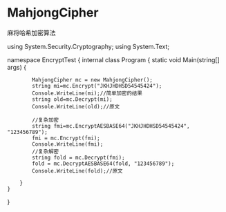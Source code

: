 # MahjongCipher
麻将哈希加密算法




using System.Security.Cryptography;
using System.Text;

namespace EncryptTest
{
    internal class Program
    {
        static void Main(string[] args)
        {

            MahjongCipher mc = new MahjongCipher();
            string mi=mc.Encrypt("JKHJHDHSD54545424");
            Console.WriteLine(mi);//简单加密的结果
            string old=mc.Decrypt(mi);
            Console.WriteLine(old);//原文

            //复杂加密
            string fmi=mc.EncryptAESBASE64("JKHJHDHSD54545424", "123456789");
            fmi = mc.Encrypt(fmi);
            Console.WriteLine(fmi);
            //复杂解密
            string fold = mc.Decrypt(fmi);
            fold = mc.DecryptAESBASE64(fold, "123456789");
            Console.WriteLine(fold);//原文

        }
    }
}
